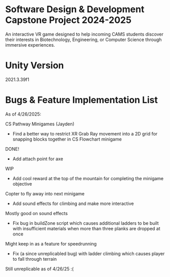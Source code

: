 # Software Design & Development Capstone Project 2024-2025
An interactive VR game designed to help incoming CAMS students discover their interests in Biotechnology, Engineering, or Computer Science through immersive experiences.

# Unity Version
2021.3.39f1

# Bugs & Feature Implementation List
As of 4/26/2025:

CS Pathway Minigames (Jayden)
- Find a better way to restrict XR Grab Ray movement into a 2D grid for snapping blocks together in CS Flowchart minigame
  
DONE!

- Add attach point for axe
  
WIP

- Add cool reward at the top of the mountain for completing the minigame objective

Copter to fly away into next minigame 

- Add sound effects for climbing and make more interactive

Mostly good on sound effects

- Fix bug in buildZone script which causes additional ladders to be built with insufficient materials when more than three planks are dropped at once

Might keep in as a feature for speedrunning 

- Fix (a since unreplicabled bug) with ladder climbing which causes player to fall through terrain

Still unreplicable as of 4/26/25 :(


